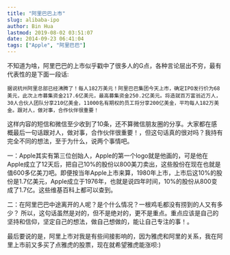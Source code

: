 ```yaml
---
title: "阿里巴巴上市"
slug: alibaba-ipo
author: Bin Hua
lastmod: 2019-08-02 03:51:07
date: 2014-09-23 06:41:04
tags: ["Apple", "阿里巴巴"]
---
```


不知道为啥，阿里巴巴的上市似乎戳中了很多人的G点，各种言论层出不穷，最有代表性的是下面一段话:

```
据说杭州阿里总部已经沸腾了！每人182万美元！阿里巴巴集团今天上市，确定IPO发行价为68美元，此次上市募集资金217.6亿美元，最高募集资金250.2亿美元。将造就百万富翁近万人，30人合伙人团队分享210亿美金，11000名有期权的员工将分享200亿美金，平均每人182万美金。跟对人，做对事，合作伙伴很重要！
```

这样内容的短信和微信至少收到了10条，还不算微信朋友圈的分享。大家都在感概最后一句话跟对人，做对事，合作伙伴很重要！，但这句话真的很对吗？我持有完全不同的想法，至于为什么，说两个事情吧。

一：Apple其实有第三位创始人，Apple的第一个logo就是他画的，可是他在Apple成立了12天后，把自己10%的股份以800美刀卖出，这些股份在现在也就是值600多亿美刀吧。即便按当年Apple上市来算，1980年上市，上市后这10%的股份是1.7亿美元，Apple成立于1976年，也就是说四年时间，10%的股份从800变成了1.7亿。这些维基百科上都可以查到。

二：在阿里巴巴中途离开的人呢？是个什么情况？一根鸡毛都没有捞到的人又有多少？
所以，这句话虽然是对的，但不是绝对的，更不是重点。重点应该是自己的坚持和信仰，坚定自己的想法，做自己想做的，能让自己专注的事！。

最后要说的是，阿里上市对我是有些间接影响的，因为雅虎和阿里的关系，我在阿里上市前又多买了点雅虎的股票，现在就希望雅虎能涨呗:)